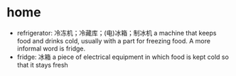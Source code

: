 # home

- refrigerator: 冷冻机；冷藏库；(电)冰箱；制冰机 a machine that keeps food and drinks cold, usually with a part for freezing food. A more informal word is fridge.
- fridge: 冰箱 a piece of electrical equipment in which food is kept cold so that it stays fresh
